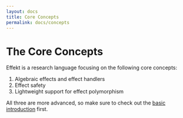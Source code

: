 ```yaml
---
layout: docs
title: Core Concepts
permalink: docs/concepts
---
```


# The Core Concepts

Effekt is a research language focusing on the following core concepts:

1. Algebraic effects and effect handlers
2. Effect safety
3. Lightweight support for effect polymorphism

All three are more advanced, so make sure to check out the [basic introduction](/docs)
first.
